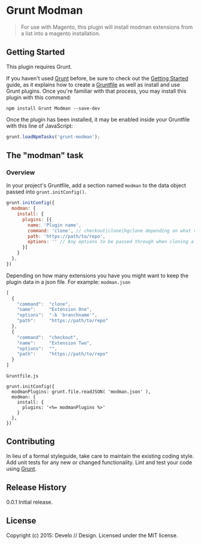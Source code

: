 # Grunt Modman

> For use with Magento, this plugin will install modman extensions from a list into a magento installation.

## Getting Started
This plugin requires Grunt.

If you haven't used [Grunt](http://gruntjs.com/) before, be sure to check out the [Getting Started](http://gruntjs.com/getting-started) guide, as it explains how to create a [Gruntfile](http://gruntjs.com/sample-gruntfile) as well as install and use Grunt plugins. Once you're familiar with that process, you may install this plugin with this command:

```shell
npm install Grunt Modman --save-dev
```

Once the plugin has been installed, it may be enabled inside your Gruntfile with this line of JavaScript:

```js
grunt.loadNpmTasks('grunt-modman');
```

## The "modman" task

### Overview
In your project's Gruntfile, add a section named `modman` to the data object passed into `grunt.initConfig()`.

```js
grunt.initConfig({
  modman: {
    install: {
      plugins: [{
        name: 'Plugin name',
        command: 'clone', // checkout|clone|hgclone depending on what version control your plugin uses.
        path: 'https://path/to/repo',
        options: '' // Any options to be passed through when cloning a repo. Ie -b 'branch name'
      }]
    }
  },
})
```

Depending on how many extensions you have you might want to keep the plugin data in a json file.
For example:
```modman.json```
```js
[
  {
    "command":  "clone",
    "name":     "Extension One",
    "options":  "-b 'branchname'",
    "path":     "https://path/to/repo"
  },
  {
    "command":  "checkout",
    "name":     "Extension Two",
    "options":  "",
    "path":     "https://path/to/repo"
  }
]
```
```Gruntfile.js```
```
grunt.initConfig({
  modmanPlugins: grunt.file.readJSON( 'modman.json' ),
  modman: {
    install: {
      plugins: '<%= modmanPlugins %>'
    }
  },
})
```


## Contributing
In lieu of a formal styleguide, take care to maintain the existing coding style. Add unit tests for any new or changed functionality. Lint and test your code using [Grunt](http://gruntjs.com/).

## Release History
0.0.1 Initial release.

## License
Copyright (c) 2015: Develo // Design. Licensed under the MIT license.

